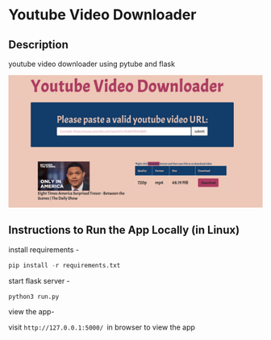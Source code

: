 
# Youtube Video Downloader

## Description 
youtube video downloader using pytube and flask

![](https://github.com/pr0grammm/youtube-downloader/blob/master/yvd.png)
## Instructions to Run the App Locally (in Linux)
install requirements  -
```python 
pip install -r requirements.txt
```

start flask server -
```python 
python3 run.py 
```
view the app-

visit `http://127.0.0.1:5000/ `in browser to view the app

